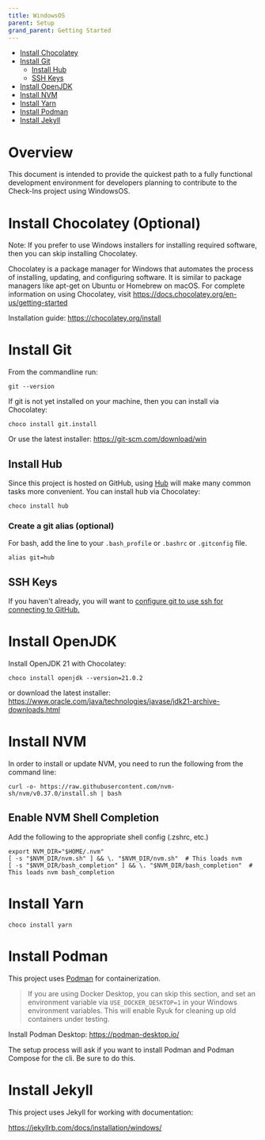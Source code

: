 ```yaml
---
title: WindowsOS
parent: Setup
grand_parent: Getting Started
---
```


<!-- TOC -->

- [Install Chocolatey](#install-chocolatey)
- [Install Git](#install-git)
  - [Install Hub](#install-hub)
  - [SSH Keys](#ssh-keys)
- [Install OpenJDK](#install-openjdk)
- [Install NVM](#install-nvm)
- [Install Yarn](#install-yarn)
- [Install Podman](#install-podman)
- [Install Jekyll](#install-jekyll)

<!-- /TOC -->

# Overview

This document is intended to provide the quickest path to a fully functional
development environment for developers planning to contribute to the Check-Ins
project using WindowsOS.

# Install Chocolatey (Optional)

Note: If you prefer to use Windows installers for installing required software, then you can skip installing Chocolatey.

Chocolatey is a package manager for Windows that automates the process of installing, updating, and configuring software.
It is similar to package managers like apt-get on Ubuntu or Homebrew on macOS.
For complete information on using Chocolatey, visit https://docs.chocolatey.org/en-us/getting-started

Installation guide: https://chocolatey.org/install

# Install Git

From the commandline run:

```shell
git --version
```

If git is not yet installed on your machine, then you can install via Chocolatey:

```shell
choco install git.install
```

Or use the latest installer: https://git-scm.com/download/win

## Install Hub

Since this project is hosted on GitHub, using [Hub](https://github.com/github/hub) will make many common tasks more
convenient. You can install hub via Chocolatey:

```shell
choco install hub
```

### Create a git alias (optional)

For bash, add the line to your `.bash_profile` or `.bashrc` or `.gitconfig` file.

```shell
alias git=hub
```

## SSH Keys

If you haven't already, you will want to [configure git to use ssh for connecting to GitHub.](https://docs.github.com/en/free-pro-team@latest/github/authenticating-to-github/connecting-to-github-with-ssh)

# Install OpenJDK

Install OpenJDK 21 with Chocolatey:

```shell
choco install openjdk --version=21.0.2
```

or download the latest installer: https://www.oracle.com/java/technologies/javase/jdk21-archive-downloads.html

# Install NVM

In order to install or update NVM, you need to run the following from the command line:

```shell
curl -o- https://raw.githubusercontent.com/nvm-sh/nvm/v0.37.0/install.sh | bash
```

## Enable NVM Shell Completion

Add the following to the appropriate shell config (.zshrc, etc.)

```shell
export NVM_DIR="$HOME/.nvm"
[ -s "$NVM_DIR/nvm.sh" ] && \. "$NVM_DIR/nvm.sh"  # This loads nvm
[ -s "$NVM_DIR/bash_completion" ] && \. "$NVM_DIR/bash_completion"  # This loads nvm bash_completion
```

# Install Yarn

```shell
choco install yarn
```

# Install Podman

This project uses [Podman](https://podman.io/) for containerization.

> If you are using Docker Desktop, you can skip this section, and set an environment variable via `USE_DOCKER_DESKTOP=1` in your Windows environment variables.
> This will enable Ryuk for cleaning up old containers under testing.

Install Podman Desktop: https://podman-desktop.io/

The setup process will ask if you want to install Podman and Podman Compose for the cli.
Be sure to do this.

# Install Jekyll

This project uses Jekyll for working with documentation:

https://jekyllrb.com/docs/installation/windows/
